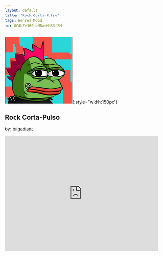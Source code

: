 ```yaml
---
layout: default
title: "Rock Corta-Pulso"
tags: Genres Mood
id: 0Y4hZeJ60roMRawMH83f2M
---
```

![Pepe](/assets/img/rockcp.png){:style="width:150px"}
## Rock Corta-Pulso
by: [brigadiano](https://open.spotify.com/user/brigadiano)


<iframe src="https://open.spotify.com/embed/playlist/0Y4hZeJ60roMRawMH83f2M" width="100%" height="380" frameborder="0" allowtransparency="true" allow="encrypted-media"></iframe>
